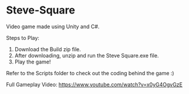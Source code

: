 # Steve-Square
Video game made using Unity and C#.

Steps to Play:
  1. Download the Build zip file.
  2. After downloading, unzip and run the Steve Square.exe file.
  3. Play the game!
  
Refer to the Scripts folder to check out the coding behind the game :)

Full Gameplay Video: https://www.youtube.com/watch?v=x0yG4OgvGzE
